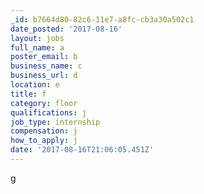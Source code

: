 ```yaml
---
_id: b7664d80-82c6-11e7-a8fc-cb3a30a502c1
date_posted: '2017-08-16'
layout: jobs
full_name: a
poster_email: b
business_name: c
business_url: d
location: e
title: f
category: floor
qualifications: j
job_type: internship
compensation: j
how_to_apply: j
date: '2017-08-16T21:06:05.451Z'
---
```

g
